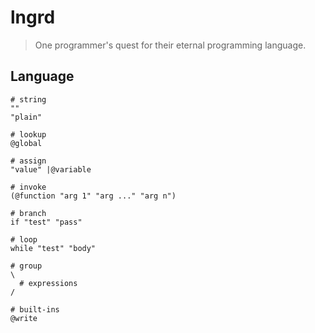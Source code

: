 # lngrd

> One programmer's quest for their eternal programming language.

## Language

    # string
    ""
    "plain"

    # lookup
    @global

    # assign
    "value" |@variable

    # invoke
    (@function "arg 1" "arg ..." "arg n")

    # branch
    if "test" "pass"

    # loop
    while "test" "body"

    # group
    \
      # expressions
    /

    # built-ins
    @write
